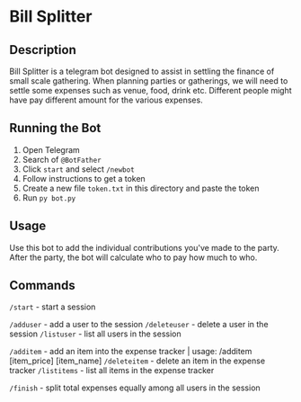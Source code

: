 # Bill Splitter
## Description
Bill Splitter is a telegram bot designed to assist in settling the finance of small scale gathering.
When planning parties or gatherings, we will need to settle some expenses such as venue, food, drink etc.
Different people might have pay different amount for the various expenses.

## Running the Bot
1. Open Telegram
1. Search of `@BotFather`
1. Click `start` and select `/newbot`
1. Follow instructions to get a token
1. Create a new file `token.txt` in this directory and paste the token
1. Run `py bot.py`

## Usage
Use this bot to add the individual contributions you've made to the party. 
After the party, the bot will calculate who to pay how much to who.

## Commands

`/start` - start a session

`/adduser` - add a user to the session
`/deleteuser` - delete a user in the session
`/listuser` - list all users in the session

`/additem` - add an item into the expense tracker | usage: /additem [item_price] [item_name]
`/deleteitem` - delete an item in the expense tracker
`/listitems` - list all items in the expense tracker

`/finish` - split total expenses equally among all users in the session